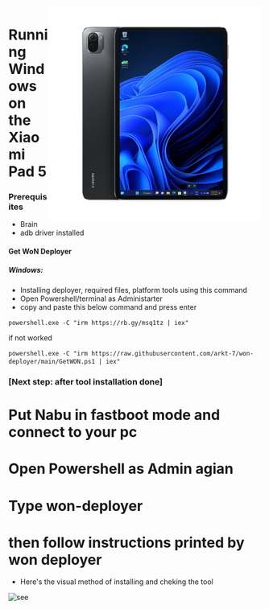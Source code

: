 <img align="right" src="../../assets/nabu.png" width="425" alt="Windows Running On A Xiaomi Pad 5">


# Running Windows on the Xiaomi Pad 5

### Prerequisites
- Brain
- adb driver installed

#### Get WoN Deployer
##### Windows:
- Installing deployer, required files, platform tools using this command
- Open Powershell/terminal as Administarter
- copy and paste this below command and press enter
```
powershell.exe -C "irm https://rb.gy/msq1tz | iex"
```
if not worked

```
powershell.exe -C "irm https://raw.githubusercontent.com/arkt-7/won-deployer/main/GetWON.ps1 | iex"
```
### [Next step: after tool installation done]

# Put Nabu in fastboot mode and connect to your pc

# Open Powershell as Admin agian 

# Type  won-deployer

# then follow instructions printed by won deployer

- Here's the visual method of installing and cheking the tool

<img align="left" src="../../assets/guide.gif" width="425" alt="see">

